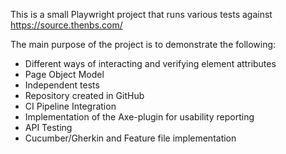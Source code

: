 This is a small Playwright project that runs various tests against https://source.thenbs.com/

The main purpose of the project is to demonstrate the following:
  - Different ways of interacting and verifying element attributes
  - Page Object Model
  - Independent tests
  - Repository created in GitHub
  - CI Pipeline Integration
  - Implementation of the Axe-plugin for usability reporting
  - API Testing
  - Cucumber/Gherkin and Feature file implementation

